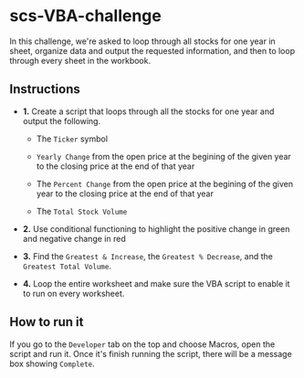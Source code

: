# scs-VBA-challenge

In this challenge, we're asked to loop through all stocks for one year in sheet, organize data and output the requested information, and then to loop through every sheet in the workbook.

## Instructions

* **1.** Create a script that loops through all the stocks for one year and output the following.

  * The `Ticker` symbol
  
  * `Yearly Change` from the open price at the begining of the given year to the closing price at the end of that year
  
  * The `Percent Change` from the open price at the begining of the given year to the closing price at the end of that year
  
  * The `Total Stock Volume`

* **2.** Use conditional functioning to highlight the positive change in green and negative change in red

* **3.** Find the `Greatest & Increase`,  the `Greatest % Decrease`, and the `Greatest Total Volume`.

* **4.** Loop the entire worksheet and make sure the VBA script to enable it to run on every worksheet.

## How to run it

If you go to the `Developer` tab on the top and choose Macros, open the script and run it. Once it's finish running the script, there will be a message box showing `Complete`. 

